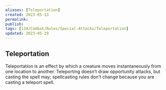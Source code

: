 ```yaml
---
aliases: [Teleportation]
created: 2023-05-13
permalink: 
publish: 
tags: [13A/Combat/Rules/Special-Attacks/Teleportation]
updated: 2023-05-29
---
```


## Teleportation

Teleportation is an effect by which a creature moves instantaneously from one location to another. Teleporting doesn’t draw opportunity attacks, but casting the spell may; spellcasting rules don’t change because you are casting a teleport spell.